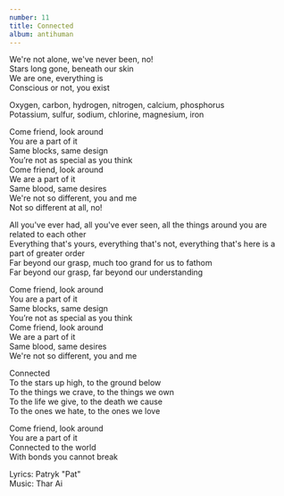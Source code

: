 ```yaml
---
number: 11
title: Connected
album: antihuman
---
```

We're not alone, we've never been, no!\
Stars long gone, beneath our skin\
We are one, everything is\
Conscious or not, you exist

Oxygen, carbon, hydrogen, nitrogen, calcium, phosphorus\
Potassium, sulfur, sodium, chlorine, magnesium, iron

Come friend, look around\
You are a part of it\
Same blocks, same design\
You’re not as special as you think\
Come friend, look around\
We are a part of it\
Same blood, same desires\
We're not so different, you and me\
Not so different at all, no!

All you've ever had, all you've ever seen, all the things around you are related to each other\
Everything that's yours, everything that's not, everything that's here is a part of greater order\
Far beyond our grasp, much too grand for us to fathom\
Far beyond our grasp, far beyond our understanding

Come friend, look around\
You are a part of it\
Same blocks, same design\
You’re not as special as you think\
Come friend, look around\
We are a part of it\
Same blood, same desires\
We're not so different, you and me

Connected\
To the stars up high, to the ground below\
To the things we crave, to the things we own\
To the life we give, to the death we cause\
To the ones we hate, to the ones we love

Come friend, look around\
You are a part of it\
Connected to the world\
With bonds you cannot break

Lyrics: Patryk "Pat"\
Music: Thar Ai